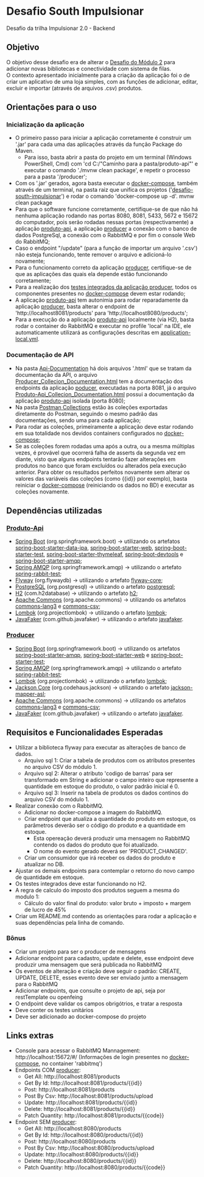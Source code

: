 # Desafio South Impulsionar
Desafio da trilha Impulsionar 2.0 - Backend

## Objetivo
O objetivo desse desafio era de alterar o [Desafio do Módulo 2](https://github.com/Artur-Bertoni/desafio-south-impulsionar/tree/feature/desafio-2) para adicionar novas bibliotecas e conectividade com sistema de filas.  
O contexto apresentado inicialmente para a criação da aplicação foi o de criar um aplicativo de uma loja simples, com as funções de adicionar, editar, excluir e importar (através de arquivos .csv) produtos.

## Orientações para o uso
### Inicialização da aplicação
- O primeiro passo para iniciar a aplicação corretamente é construir um '.jar' para cada uma das aplicações através da função Package do Maven.
  - Para isso, basta abrir a pasta do projeto em um terminal (Windows PowerShell, Cmd) com 'cd C:/"Caminho para a pasta/produto-api"' e executar o comando './mvnw clean package', e repetir o processo para a pasta '/producer';
- Com os '.jar' gerados, agora basta executar o [docker-compose](https://github.com/Artur-Bertoni/desafio-south-impulsionar/blob/feature/desafio-3-bonus/produto-api/docker-compose.yml), também através de um terminal, na pasta raiz que unifica os projetos ('[desafio-south-impulsionar]()') e rodar o comando 'docker-compose up -d'.
mvnw clean package
- Para que o software funcione corretamente, certifique-se de que não há nenhuma aplicação rodando nas portas 8080, 8081, 5433, 5672 e 15672 do computador, pois serão rodadas nessas portas (respectivamente) a aplicação [produto-api](https://github.com/Artur-Bertoni/desafio-south-impulsionar/tree/feature/desafio-3-bonus/produto-api), a aplicação [producer](https://github.com/Artur-Bertoni/desafio-south-impulsionar/tree/feature/desafio-3-bonus/producer) a conexão com o banco de dados PostgreSql, a conexão com o RabbitMQ e por fim o console Web do RabbitMQ;
- Caso o endpoint "/update" (para a função de importar um arquivo '.csv') não esteja funcionando, tente remover o arquivo e adicioná-lo novamente;
- Para o funcionamento correto da aplicação [producer](https://github.com/Artur-Bertoni/desafio-south-impulsionar/tree/feature/desafio-3-bonus/producer), certifique-se de que as aplicações das quais ela depende estão funcionando corretamente;
- Para a realização dos [testes integrados da aplicação producer](https://github.com/Artur-Bertoni/desafio-south-impulsionar/blob/feature/desafio-3-bonus/producer/src/test/java/com/br/artur/producer/resources/ProductResourceTest.java), todos os componentes presentes no [docker-compose](https://github.com/Artur-Bertoni/desafio-south-impulsionar/blob/feature/desafio-3-bonus/produto-api/docker-compose.yml) devem estar rodando;
- A aplicação [produto-api](https://github.com/Artur-Bertoni/desafio-south-impulsionar/tree/feature/desafio-3-bonus/produto-api) tem autonimia para rodar reparadamente da aplicação [producer](https://github.com/Artur-Bertoni/desafio-south-impulsionar/tree/feature/desafio-3-bonus/producer), basta alterar o endpoint de 'http://localhost8081/products' para 'http://localhost8080/products';
- Para a execução do a aplicação [produto-api](https://github.com/Artur-Bertoni/desafio-south-impulsionar/tree/feature/desafio-3-bonus/produto-api) localmente (via H2), basta rodar o container do RabbitMQ e executar no profile 'local' na IDE, ele automaticamente utilizará as configurações descritas em [application-local.yml](https://github.com/Artur-Bertoni/desafio-south-impulsionar/blob/feature/desafio-3-bonus/produto-api/src/main/resources/application-local.yml).

### Documentação de API
- Na pasta [Api-Documentation](https://github.com/Artur-Bertoni/desafio-south-impulsionar/tree/feature/desafio-3-bonus/Api-Documentation) há dois arquivos '.html' que se tratam da documentação da API, o arquivo [Producer_Collecion_Documentation.html](https://github.com/Artur-Bertoni/desafio-south-impulsionar/blob/feature/desafio-3-bonus/Api-Documentation/Producer_Collecion_Documentation.html) tem a documentação dos endpoints da aplicação [poducer](https://github.com/Artur-Bertoni/desafio-south-impulsionar/tree/feature/desafio-3-bonus/producer), executadas na porta 8081, já o arquivo [Produto-Api_Collecion_Documentation.html](https://github.com/Artur-Bertoni/desafio-south-impulsionar/blob/feature/desafio-3-bonus/Api-Documentation/Produto-Api_Collecion_Documentation.html) possui a documentação da aplicação [produto-api](https://github.com/Artur-Bertoni/desafio-south-impulsionar/tree/feature/desafio-3-bonus/produto-api) isolada (porta 8080);
- Na pasta [Postman Collections](https://github.com/Artur-Bertoni/desafio-south-impulsionar/tree/feature/desafio-3-bonus/Api-Documentation/Postman%20Collections) estão às coleções exportadas diretamente do Postman, seguindo o mesmo padrão das documentações, sendo uma para cada aplicação;
- Para rodar as coleções, primeiramente a aplicação deve estar rodando em sua totalidade nos devidos containers configurados no [docker-compose](https://github.com/Artur-Bertoni/desafio-south-impulsionar/blob/feature/desafio-3-bonus/produto-api/docker-compose.yml);
- Se as coleções forem rodadas uma após a outra, ou a mesma múltiplas vezes, é provável que ocorrerá falha de asserts da segunda vez em diante, visto que alguns endpoints tentarão fazer alterações em produtos no banco que foram excluídos ou alterados pela execução anterior. Para obter os resultados perfeitos novamente sem alterar os valores das variáveis das coleções (como {{id}} por exemplo), basta reiniciar o [docker-compose](https://github.com/Artur-Bertoni/desafio-south-impulsionar/blob/feature/desafio-3-bonus/produto-api/docker-compose.yml) (reiniciando os dados no BD) e executar as coleções novamente.

## Dependências utilizadas
### [Produto-Api](https://github.com/Artur-Bertoni/desafio-south-impulsionar/blob/feature/desafio-3-bonus/produto-api/pom.xml)
- [Spring Boot](https://spring.io/projects/spring-boot) (org.springframework.boot) -> utilizando os artefatos [spring-boot-starter-data-jpa](https://mvnrepository.com/artifact/org.springframework.boot/spring-boot-starter-data-jpa), [spring-boot-starter-web](https://mvnrepository.com/artifact/org.springframework.boot/spring-boot-starter-web), [spring-boot-starter-test](https://mvnrepository.com/artifact/org.springframework.boot/spring-boot-starter-test), [spring-boot-starter-thymeleaf](https://mvnrepository.com/artifact/org.springframework.boot/spring-boot-starter-thymeleaf), [spring-boot-devtools](https://mvnrepository.com/artifact/org.springframework.boot/spring-boot-devtools) e [spring-boot-starter-amqp](https://mvnrepository.com/artifact/org.springframework.boot/spring-boot-starter-amqp);
- [Spring AMQP](https://docs.spring.io/spring-amqp/reference/html/) (org.springframework.amqp) -> utilizando o artefato [spring-rabbit-test](https://mvnrepository.com/artifact/org.springframework.amqp/spring-rabbit-test);
- [Flyway](https://flywaydb.org) (org.flywaydb) -> utilizando o artefato [flyway-core](https://mvnrepository.com/artifact/org.flywaydb/flyway-core);
- [PostgreSQL](https://www.postgresql.org) (org.postgresql) -> utilizando o artefato [postgresql](https://mvnrepository.com/artifact/org.postgresql/postgresql);
- [H2](https://www.h2database.com/html/main.html) (com.h2database) -> utilizando o artefato [h2](https://mvnrepository.com/artifact/com.h2database/h2);
- [Apache Commons](https://commons.apache.org) (org.apache.commons) -> utilizando os artefatos [commons-lang3](https://commons.apache.org/proper/commons-lang/) e [commons-csv](https://commons.apache.org/proper/commons-csv/);
- [Lombok](https://projectlombok.org) (org.projectlombok) -> utilizando o artefato [lombok](https://projectlombok.org/setup/maven);
- [JavaFaker](https://github.com/DiUS/java-faker) (com.github.javafaker) -> utilizando o artefato [javafaker](https://mvnrepository.com/artifact/com.github.javafaker/javafaker).
### [Producer](https://github.com/Artur-Bertoni/desafio-south-impulsionar/blob/feature/desafio-3-bonus/producer/pom.xml)
- [Spring Boot](https://spring.io/projects/spring-boot) (org.springframework.boot) -> utilizando os artefatos [spring-boot-starter-amqp](https://mvnrepository.com/artifact/org.springframework.boot/spring-boot-starter-amqp), [spring-boot-starter-web](https://mvnrepository.com/artifact/org.springframework.boot/spring-boot-starter-web) e [spring-boot-starter-test](https://mvnrepository.com/artifact/org.springframework.boot/spring-boot-starter-test);
- [Spring AMQP](https://docs.spring.io/spring-amqp/reference/html/) (org.springframework.amqp) -> utilizando o artefato [spring-rabbit-test](https://mvnrepository.com/artifact/org.springframework.amqp/spring-rabbit-test);
- [Lombok](https://projectlombok.org) (org.projectlombok) -> utilizando o artefato [lombok](https://projectlombok.org/setup/maven);
- [Jackson Core](https://github.com/FasterXML/jackson-core) (org.codehaus.jackson) -> utilizando o artefato [jackson-mapper-asl](https://mvnrepository.com/artifact/org.codehaus.jackson/jackson-mapper-asl);
- [Apache Commons](https://commons.apache.org) (org.apache.commons) -> utilizando os artefatos [commons-lang3](https://commons.apache.org/proper/commons-lang/) e [commons-csv](https://commons.apache.org/proper/commons-csv/);
- [JavaFaker](https://github.com/DiUS/java-faker) (com.github.javafaker) -> utilizando o artefato [javafaker](https://mvnrepository.com/artifact/com.github.javafaker/javafaker).

## Requisitos e Funcionalidades Esperadas
- Utilizar a biblioteca flyway para executar as alterações de banco de dados.
    - Arquivo sql 1: Criar a tabela de produtos com os atributos presentes no arquivo CSV do módulo 1.
    - Arquivo sql 2: Alterar o atributo 'codigo de barras' para ser transformado em String e adicionar o campo inteiro que represente a quantidade em estoque do produto, o valor padrão inicial é 0.
    - Arquivo sql 3: Inserir na tabela de produtos os dados continos do arquivo CSV do módulo 1.
- Realizar conexão com o RabbitMQ.
    - Adicionar no docker-compose a imagem do RabbitMQ.
    - Criar endpoint que atualiza a quantidade do produto em estoque, os parâmetros deverão ser o código do produto e a quantidade em estoque.
        - Esta opereação deverá produzir uma mensagem no RabbitMQ contendo os dados do produto que foi atualizado.
        - O nome do evento gerado deverá ser 'PRODUCT_CHANGED'.
    - Criar um consumidor que irá receber os dados do produto e atualizar no DB.
- Ajustar os demais endpoints para contemplar o retorno do novo campo de quantidade em estoque.
- Os testes integrados deve estar funcionando no H2.
- A regra de calculo do imposto dos produtos seguem a mesma do modulo 1:
    - Cálculo do valor final do produto: valor bruto + imposto + margem de lucro de 45%
- Criar um README.md contendo as orientações para rodar a aplicação e suas dependências pela linha de comando.
### Bônus
- Criar um projeto para ser o producer de mensagens
- Adicionar endpoint para cadastro, update e delete, esse endpoint deve produzir uma mensagem que será publicada no RabbitMQ
- Os eventos de alteração e criação deve seguir o padrão: CREATE, UPDATE, DELETE, esses evento deve ser enviado junto a mensagem para o RabbitMQ
- Adicionar endpoints, que consulte o projeto de api, seja por restTemplate ou openfeing
- O endpoint deve validar os campos obrigótrios, e tratar a resposta
- Deve conter os testes unitários
- Deve ser adicionado ao docker-compose do projeto

## Links extras
- Console para acessar o RabbitMQ Mannagement: http://localhost:15672/#/ (Informações de login presentes no [docker-compose](https://github.com/Artur-Bertoni/desafio-south-impulsionar/blob/feature/desafio-3-bonus/produto-api/docker-compose.yml), no container 'rabbitmq')
- Endpoints COM [producer](https://github.com/Artur-Bertoni/desafio-south-impulsionar/tree/feature/desafio-3-bonus/producer):
  - Get All: http://localhost:8081/products
  - Get By Id: http://localhost:8081/products/{{id}}
  - Post: http://localhost:8081/products
  - Post By Csv: http://localhost:8081/products/upload
  - Update: http://localhost:8081/products/{{id}}
  - Delete: http://localhost:8081/products/{{id}}
  - Patch Quantity: http://localhost:8081/products/{{code}}
- Endpoint SEM [producer](https://github.com/Artur-Bertoni/desafio-south-impulsionar/tree/feature/desafio-3-bonus/producer):
  - Get All: http://localhost:8080/products
  - Get By Id: http://localhost:8080/products/{{id}}
  - Post: http://localhost:8080/products
  - Post By Csv: http://localhost:8080/products/upload
  - Update: http://localhost:8080/products/{{id}}
  - Delete: http://localhost:8080/products/{{id}}
  - Patch Quantity: http://localhost:8080/products/{{code}}